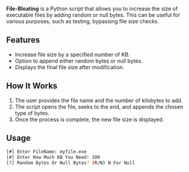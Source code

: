 
**File-Bloating** is a Python script that allows you to increase the size of executable files by adding random or null bytes. This can be useful for various purposes, such as testing, bypassing file size checks.

## Features
- Increase file size by a specified number of KB.
- Option to append either random bytes or null bytes.
- Displays the final file size after modification.

## How It Works
1. The user provides the file name and the number of kilobytes to add.
2. The script opens the file, seeks to the end, and appends the chosen type of bytes.
3. Once the process is complete, the new file size is displayed.

## Usage
```bash
[#] Enter FileName: myfile.exe
[#] Enter How Much KB You Need: 100
[?] Random Bytes Or Null Bytes? (R/N) N For Null
```
